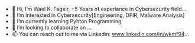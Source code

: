 - 👋 Hi, I’m Wael K. Fageir, +5 Years of experiance in Cybersecurity field...
- 👀 I’m interested in Cybersecurity[Engineering, DFIR, Malware Analysis]
- 🌱 I’m currently learning Pyhton Programming
- 💞️ I’m looking to collaborate on ...
- 📫 You can reach out to me via Linkedin: www.linkedin.com/in/wkmf94... 

<!---
ESFJx00/ESFJx00 is a ✨ special ✨ repository because its `README.md` (this file) appears on your GitHub profile.
You can click the Preview link to take a look at your changes.
--->
